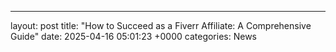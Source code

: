 ---
layout: post
title: "How to Succeed as a Fiverr Affiliate: A Comprehensive Guide"
date:   2025-04-16 05:01:23 +0000
categories: News
